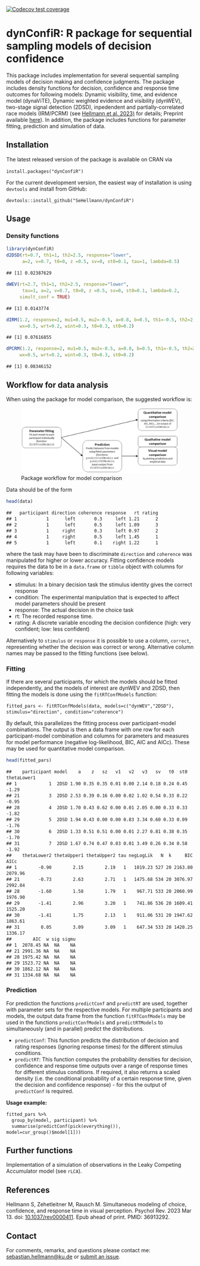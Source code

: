 <!-- badges: start -->

[![Codecov test
coverage](https://codecov.io/gh/SeHellmann/dynConfiR/branch/main/graph/badge.svg)](https://app.codecov.io/gh/SeHellmann/dynConfiR?branch=main)

<!-- badges: end -->

# dynConfiR: R package for sequential sampling models of decision confidence

This package includes implementation for several sequential sampling
models of decision making and confidence judgments. The package includes
density functions for decision, confidence and response time outcomes
for following models: Dynamic visibility, time, and evidence model
(dynaViTE), Dynamic weighted evidence and visibility (dynWEV), two-stage
signal detection (2DSD), inpedendent and partially-correlated race
models (IRM/PCRM) (see [Hellmann et
al. 2023)](https://doi.org/10.1037/rev0000411) for details; Preprint
available [here](https://osf.io/9jfqr)). In addition, the package
includes functions for parameter fitting, prediction and simulation of
data.

## Installation

The latest released version of the package is available on CRAN via

`install.packages("dynConfiR")`

For the current development version, the easiest way of installation is
using `devtools` and install from GitHub:

    devtools::install_github("SeHellmann/dynConfiR")

## Usage

### Density functions

``` r
library(dynConfiR)
d2DSD(rt=0.7, th1=1, th2=2.5, response="lower", 
      a=2, v=0.7, t0=0, z =0.5, sv=0, st0=0.1, tau=1, lambda=0.5)
```

    ## [1] 0.02387629

``` r
dWEV(rt=2.7, th1=1, th2=2.5, response="lower", 
      tau=1, a=2, v=0.7, t0=0, z =0.5, sv=0, st0=0.1, lambda=0.2,
     simult_conf = TRUE)
```

    ## [1] 0.0143774

``` r
dIRM(1.2, response=2, mu1=0.5, mu2=-0.5, a=0.8, b=0.5, th1=-0.5, th2=2, 
     wx=0.5, wrt=0.2, wint=0.3, t0=0.3, st0=0.2)
```

    ## [1] 0.07616855

``` r
dPCRM(1.2, response=2, mu1=0.5, mu2=-0.5, a=0.8, b=0.5, th1=-0.5, th2=2, 
     wx=0.5, wrt=0.2, wint=0.3, t0=0.3, st0=0.2)
```

    ## [1] 0.08346152

## Workflow for data analysis

When using the package for model comparison, the suggested workflow is:

<figure>
<img src="man/figures/Workflow.jpg"
alt="Package workflow for model comparison" />
<figcaption aria-hidden="true">Package workflow for model
comparison</figcaption>
</figure>

Data should be of the form

``` r
head(data)
```

    ##   participant direction coherence response   rt rating
    ## 1           1      left       0.3     left 1.21      2
    ## 2           1      left       0.5     left 1.09      3
    ## 3           1     right       0.3     left 0.97      2
    ## 4           1     right       0.5     left 1.45      1
    ## 5           1      left       0.1    right 1.22      1

where the task may have been to discriminate `direction` and `coherence`
was manipulated for higher or lower accuracy. Fitting confidence models
requires the data to be in a `data.frame` or `tibble` object with
columns for following variables:

- stimulus: In a binary decision task the stimulus identity gives the
  correct response
- condition: The experimental manipulation that is expected to affect
  model parameters should be present
- response: The actual decision in the choice task
- rt: The recorded response time.
- rating: A discrete variable encoding the decision confidence (high:
  very confident; low: less confident)

Alternatively to `stimulus` or `response` it is possible to use a
column, `correct`, representing whether the decision was correct or
wrong. Alternative column names may be passed to the fitting functions
(see below).

### Fitting

If there are several participants, for which the models should be fitted
independently, and the models of interest are dynWEV and 2DSD, then
fitting the models is done using the `fitRTConfModels` function:

    fitted_pars <- fitRTConfModels(data, models=c("dynWEV","2DSD"), stimulus="direction", condition="coherence")

By default, this parallelizes the fitting process over participant-model
combinations. The output is then a data frame with one row for each
participant-model combination and columns for parameters and measures
for model performance (negative log-likelihood, BIC, AIC and AICc).
These may be used for quantitative model comparison.

``` r
head(fitted_pars)
```

    ##    participant model    a    z   sz   v1   v2   v3   sv   t0  st0 thetaLower1
    ## 1            1  2DSD 1.90 0.35 0.35 0.01 0.00 2.14 0.18 0.24 0.45       -1.29
    ## 21           3  2DSD 2.53 0.39 0.16 0.00 0.02 1.02 0.54 0.33 0.22       -0.95
    ## 28           4  2DSD 1.70 0.43 0.62 0.00 0.01 2.05 0.00 0.33 0.33       -1.82
    ## 29           5  2DSD 1.94 0.43 0.00 0.00 0.83 3.34 0.60 0.33 0.09       -1.76
    ## 30           6  2DSD 1.33 0.51 0.51 0.00 0.01 2.27 0.81 0.38 0.35       -1.70
    ## 31           7  2DSD 1.67 0.74 0.47 0.03 0.01 3.49 0.26 0.34 0.58       -1.92
    ##    thetaLower2 thetaUpper1 thetaUpper2 tau negLogLik   N  k     BIC    AICc
    ## 1        -0.90        2.15        2.19   1   1019.23 527 20 2163.80 2079.96
    ## 21       -0.73        2.63        2.71   1   1475.68 534 20 3076.97 2992.84
    ## 28       -1.60        1.58        1.79   1    967.71 533 20 2060.99 1976.90
    ## 29       -1.41        2.96        3.20   1    741.86 536 20 1609.41 1525.20
    ## 30       -1.41        1.75        2.13   1    911.06 531 20 1947.62 1863.61
    ## 31        0.05        3.09        3.09   1    647.34 533 20 1420.25 1336.17
    ##        AIC  w sig sigmu
    ## 1  2078.45 NA  NA    NA
    ## 21 2991.36 NA  NA    NA
    ## 28 1975.42 NA  NA    NA
    ## 29 1523.72 NA  NA    NA
    ## 30 1862.12 NA  NA    NA
    ## 31 1334.68 NA  NA    NA

### Prediction

For prediction the functions `predictConf` and `predictRT` are used,
together with parameter sets for the respective models. For multiple
participants and models, the output data frame from the function
`fitRTConfModels` may be used in the functions `predictConfModels` and
`predictRTModels` to simultaneously (and in parallel) predict the
distributions.

- `predictConf`: This function predicts the distribution of decision and
  rating responses (ignoring response times) for the different stimulus
  conditions.
- `predictRT`: This function computes the probability densities for
  decision, confidence and response time outputs over a range of
  response times for different stimulus conditions. If required, it also
  returns a scaled density (i.e. the conditional probability of a
  certain response time, given the decision and confidence response) -
  for this the output of `predictConf` is required.

**Usage example:**

    fitted_pars %>% 
      group_by(model, participant) %>% 
      summarise(predictConf(pick(everything()), model=cur_group()$model[1]))

## Further functions

Implementation of a simulation of observations in the Leaky Competing
Accumulator model (see `rLCA`).

## References

Hellmann S, Zehetleitner M, Rausch M. Simultaneous modeling of choice,
confidence, and response time in visual perception. Psychol Rev. 2023
Mar 13. doi: [10.1037/rev0000411](https://doi.org/10.1037/rev0000411).
Epub ahead of print. PMID: 36913292.

## Contact

For comments, remarks, and questions please contact me:
<sebastian.hellmann@ku.de> or [submit an
issue](https://github.com/SeHellmann/dynConfiR/issues).

